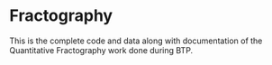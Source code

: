 # Fractography

This is the complete code and data along with documentation of the Quantitative Fractography work done during BTP.
